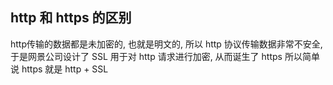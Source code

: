 ## http 和 https 的区别

http传输的数据都是未加密的, 也就是明文的, 所以 http 协议传输数据非常不安全, 于是网景公司设计了 SSL 用于对 http 请求进行加密, 从而诞生了 https
所以简单说 https 就是 http + SSL







